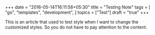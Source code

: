 +++
date = "2016-05-14T16:11:58+05:30"
title = "Testing Note"
tags = [
    "go",
    "templates",
    "development",
]
topics = ["Test"]
draft = "true"
+++

This is an article that used to test style when I want to change the customized styles.
So you do not have to pay attention to the content.
<!--more-->

